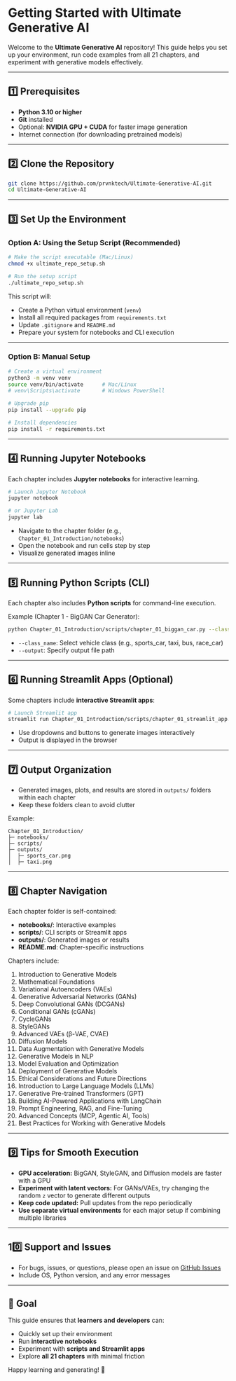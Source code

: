 # Getting Started with Ultimate Generative AI

Welcome to the **Ultimate Generative AI** repository! This guide helps you set up your environment, run code examples from all 21 chapters, and experiment with generative models effectively.

---

## 1️⃣ Prerequisites

- **Python 3.10 or higher**
- **Git** installed
- Optional: **NVIDIA GPU + CUDA** for faster image generation
- Internet connection (for downloading pretrained models)

---

## 2️⃣ Clone the Repository

```bash
git clone https://github.com/prvnktech/Ultimate-Generative-AI.git
cd Ultimate-Generative-AI
```

---

## 3️⃣ Set Up the Environment

### **Option A: Using the Setup Script (Recommended)**

```bash
# Make the script executable (Mac/Linux)
chmod +x ultimate_repo_setup.sh

# Run the setup script
./ultimate_repo_setup.sh
```

This script will:

- Create a Python virtual environment (`venv`)
- Install all required packages from `requirements.txt`
- Update `.gitignore` and `README.md`
- Prepare your system for notebooks and CLI execution

---

### **Option B: Manual Setup**

```bash
# Create a virtual environment
python3 -m venv venv
source venv/bin/activate      # Mac/Linux
# venv\Scripts\activate       # Windows PowerShell

# Upgrade pip
pip install --upgrade pip

# Install dependencies
pip install -r requirements.txt
```

---

## 4️⃣ Running Jupyter Notebooks

Each chapter includes **Jupyter notebooks** for interactive learning.

```bash
# Launch Jupyter Notebook
jupyter notebook

# or Jupyter Lab
jupyter lab
```

- Navigate to the chapter folder (e.g., `Chapter_01_Introduction/notebooks`)
- Open the notebook and run cells step by step
- Visualize generated images inline

---

## 5️⃣ Running Python Scripts (CLI)

Each chapter also includes **Python scripts** for command-line execution.

Example (Chapter 1 - BigGAN Car Generator):

```bash
python Chapter_01_Introduction/scripts/chapter_01_biggan_car.py --class_name sports_car --output outputs/sports_car.png
```

- `--class_name`: Select vehicle class (e.g., sports_car, taxi, bus, race_car)  
- `--output`: Specify output file path

---

## 6️⃣ Running Streamlit Apps (Optional)

Some chapters include **interactive Streamlit apps**:

```bash
# Launch Streamlit app
streamlit run Chapter_01_Introduction/scripts/chapter_01_streamlit_app.py
```

- Use dropdowns and buttons to generate images interactively  
- Output is displayed in the browser  

---

## 7️⃣ Output Organization

- Generated images, plots, and results are stored in `outputs/` folders within each chapter  
- Keep these folders clean to avoid clutter

Example:

```
Chapter_01_Introduction/
├─ notebooks/
├─ scripts/
├─ outputs/
│  ├─ sports_car.png
│  ├─ taxi.png
```

---

## 8️⃣ Chapter Navigation

Each chapter folder is self-contained:

- **notebooks/**: Interactive examples  
- **scripts/**: CLI scripts or Streamlit apps  
- **outputs/**: Generated images or results  
- **README.md**: Chapter-specific instructions

Chapters include:

1. Introduction to Generative Models  
2. Mathematical Foundations  
3. Variational Autoencoders (VAEs)  
4. Generative Adversarial Networks (GANs)  
5. Deep Convolutional GANs (DCGANs)  
6. Conditional GANs (cGANs)  
7. CycleGANs  
8. StyleGANs  
9. Advanced VAEs (β-VAE, CVAE)  
10. Diffusion Models  
11. Data Augmentation with Generative Models  
12. Generative Models in NLP  
13. Model Evaluation and Optimization  
14. Deployment of Generative Models  
15. Ethical Considerations and Future Directions  
16. Introduction to Large Language Models (LLMs)  
17. Generative Pre-trained Transformers (GPT)  
18. Building AI-Powered Applications with LangChain  
19. Prompt Engineering, RAG, and Fine-Tuning  
20. Advanced Concepts (MCP, Agentic AI, Tools)  
21. Best Practices for Working with Generative Models  

---

## 9️⃣ Tips for Smooth Execution

- **GPU acceleration:** BigGAN, StyleGAN, and Diffusion models are faster with a GPU  
- **Experiment with latent vectors:** For GANs/VAEs, try changing the random `z` vector to generate different outputs  
- **Keep code updated:** Pull updates from the repo periodically  
- **Use separate virtual environments** for each major setup if combining multiple libraries

---

## 10️⃣ Support and Issues

- For bugs, issues, or questions, please open an issue on [GitHub Issues](https://github.com/prvnktech/Ultimate-Generative-AI/issues)  
- Include OS, Python version, and any error messages

---

## 🎯 Goal

This guide ensures that **learners and developers** can:

- Quickly set up their environment  
- Run **interactive notebooks**  
- Experiment with **scripts and Streamlit apps**  
- Explore **all 21 chapters** with minimal friction  

Happy learning and generating! 🚀